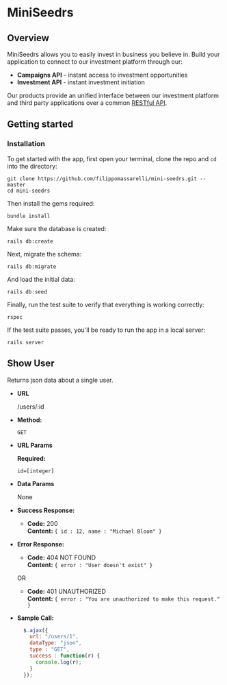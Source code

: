 # MiniSeedrs

## Overview

MiniSeedrs allows you to easily invest in business you believe in. Build your application to connect to our investment platform through our:

* **Campaigns API** - instant access to investment opportunities
* **Investment API** - instant investment initiation

Our products provide an unified interface between our investment platform and third party applications over a common [RESTful API](https://en.wikipedia.org/wiki/Representational_state_transfer).

## Getting started

### Installation

To get started with the app, first open your terminal, clone the repo and `cd` into the directory:

```
git clone https://github.com/filippomassarelli/mini-seedrs.git --master
cd mini-seedrs
```

Then install the gems required:

```
bundle install
```

Make sure the database is created:

```
rails db:create
```

Next, migrate the schema:

```
rails db:migrate
```

And load the initial data:

```
rails db:seed
```

Finally, run the test suite to verify that everything is working correctly:

```
rspec
```

If the test suite passes, you'll be ready to run the app in a local server:

```
rails server
```





**Show User**
----
  Returns json data about a single user.

* **URL**

  /users/:id

* **Method:**

  `GET`
  
*  **URL Params**

   **Required:**
 
   `id=[integer]`

* **Data Params**

  None

* **Success Response:**

  * **Code:** 200 <br />
    **Content:** `{ id : 12, name : "Michael Bloom" }`
 
* **Error Response:**

  * **Code:** 404 NOT FOUND <br />
    **Content:** `{ error : "User doesn't exist" }`

  OR

  * **Code:** 401 UNAUTHORIZED <br />
    **Content:** `{ error : "You are unauthorized to make this request." }`

* **Sample Call:**

  ```javascript
    $.ajax({
      url: "/users/1",
      dataType: "json",
      type : "GET",
      success : function(r) {
        console.log(r);
      }
    });
  ```
